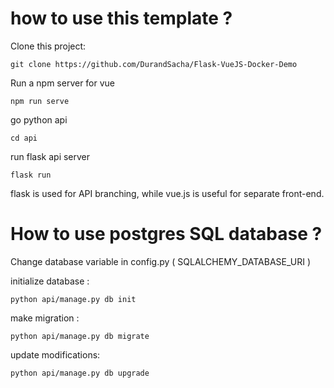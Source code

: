 # how to use this template ? 

Clone this project:

    git clone https://github.com/DurandSacha/Flask-VueJS-Docker-Demo

Run a npm server for vue

    npm run serve

go python api

    cd api

run flask api server

    flask run


flask is used for API branching, while vue.js is useful for separate front-end.

# How to use postgres SQL database ?

Change database variable in config.py ( SQLALCHEMY_DATABASE_URI )

initialize database :

    python api/manage.py db init
    
make migration :

    python api/manage.py db migrate
    
update modifications:

    python api/manage.py db upgrade



